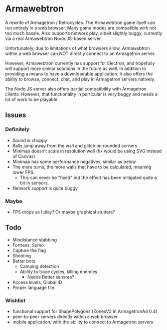 Armawebtron
===========

A rewrite of Armagetron / Retrocycles. The Armawebtron game itself can run 
entirely in a web browser. Many game modes are compatible with not too much hassle.
Also supports network play, albeit slightly buggy, currently via a real
Armawebtron Node.JS-based server.

Unfortunately, due to limitations of what browsers allow, Armawebtron within
a web browser can NOT directly connect to an Armagetron server.

However, Armawebtron currently has support for Electron, and hopefully will 
support more similar solutions in the future as well. In addition to providing 
a means to have a downloadable application, it also offers the ability to browse,
connect, chat, and play in Armagetron servers natively.

The Node.JS server also offers partial compatibility with Armagetron clients.
However, that functionality in particular is very buggy and needs a
lot of work to be playable.



## Issues

### Definitely

* Sound is choppy
* Balls jump away from the wall and glitch on rounded corners
* Minimap doesn't scale in resolution well (fix would be using SVG instead of Canvas)
* Minimap has some performance negatives, similar as below
* The more turns, the more walls that have to be calculated, meaning lower FPS.
   - This can never be "fixed" but the effect has been mitigated quite a bit in sensors.
* Network support is quite buggy


### Maybe

* FPS drops as I play? Or maybe graphical stutters?


## Todo

* Mindistance stabbing
* Fortress, Sumo
* Capture the flag
* Shooting
* Better bots
   + Camping detection
   + Ability to trace cycles, killing enemies
      - Needs Better sensors?
* Access levels, Global ID
* Proper language file.


### Wishlist

* functional support for ShapePolygons (ZonesV2 in ArmagetronAd 0.4)
* peer-to-peer servers directly within a web browser
* mobile application, with the ability to connect to Armagetron servers

